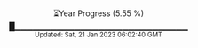 <p align="center">
⏳Year Progress (5.55 %) <br>
█▁▁▁▁▁▁▁▁▁▁▁▁▁▁▁▁▁▁▁▁▁▁▁▁▁▁▁▁▁ <br>
<sub>Updated: Sat, 21 Jan 2023 06:02:40 GMT</sub>
</p>

